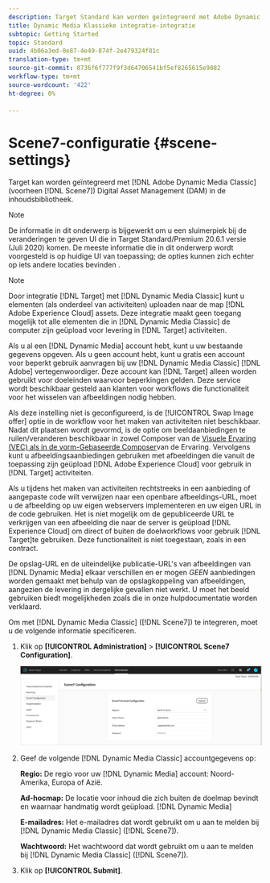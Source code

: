 ```yaml
---
description: Target Standard kan worden geïntegreerd met Adobe Dynamic Media Classic (voorheen Scene7) voor Digital Asset Management (DAM) in de inhoudsbibliotheek.
title: Dynamic Media Klassieke integratie-integratie
subtopic: Getting Started
topic: Standard
uuid: 4b06a3ed-0e87-4e49-874f-2e479324f81c
translation-type: tm+mt
source-git-commit: 0736f6f777f9f3d64706541bf5ef8265615e9082
workflow-type: tm+mt
source-wordcount: '422'
ht-degree: 0%

---
```



# Scene7-configuratie {#scene-settings}

Target kan worden geïntegreerd met [!DNL Adobe Dynamic Media Classic] (voorheen [!DNL Scene7]) Digital Asset Management (DAM) in de inhoudsbibliotheek.

>[!NOTE]
>
>De informatie in dit onderwerp is bijgewerkt om u een sluimerpiek bij de veranderingen te geven UI die in Target Standard/Premium 20.6.1 versie (Juli 2020) komen. De meeste informatie die in dit onderwerp wordt voorgesteld is op huidige UI van toepassing; de opties kunnen zich echter op iets andere locaties bevinden .

>[!NOTE]
>
>Door integratie [!DNL Target] met [!DNL Dynamic Media Classic] kunt u elementen (als onderdeel van activiteiten) uploaden naar de map [!DNL Adobe Experience Cloud] assets. Deze integratie maakt geen toegang mogelijk tot alle elementen die in [!DNL Dynamic Media Classic] de computer zijn geüpload voor levering in [!DNL Target] activiteiten.

Als u al een [!DNL Dynamic Media] account hebt, kunt u uw bestaande gegevens opgeven. Als u geen account hebt, kunt u gratis een account voor beperkt gebruik aanvragen bij uw [!DNL Dynamic Media Classic] [!DNL Adobe] vertegenwoordiger. Deze account kan [!DNL Target] alleen worden gebruikt voor doeleinden waarvoor beperkingen gelden. Deze service wordt beschikbaar gesteld aan klanten voor workflows die functionaliteit voor het wisselen van afbeeldingen nodig hebben.

Als deze instelling niet is geconfigureerd, is de [!UICONTROL Swap Image offer] optie in de workflow voor het maken van activiteiten niet beschikbaar. Nadat dit plaatsen wordt gevormd, is de optie om beeldaanbiedingen te ruilen/veranderen beschikbaar in zowel Composer van de [Visuele Ervaring (VEC) als in de vorm-Gebaseerde Composer](../c-experiences/experiences.md#concept_A2E10F6AFB3D4AEAB6951EE14688848D)van de Ervaring. Vervolgens kunt u afbeeldingsaanbiedingen gebruiken met afbeeldingen die vanuit de toepassing zijn geüpload [!DNL Adobe Experience Cloud] voor gebruik in [!DNL Target] activiteiten.

Als u tijdens het maken van activiteiten rechtstreeks in een aanbieding of aangepaste code wilt verwijzen naar een openbare afbeeldings-URL, moet u de afbeelding op uw eigen webservers implementeren en uw eigen URL in de code gebruiken. Het is niet mogelijk om de gepubliceerde URL te verkrijgen van een afbeelding die naar de server is geüpload [!DNL Experience Cloud] om direct of buiten de doelworkflows voor gebruik [!DNL Target]te gebruiken. Deze functionaliteit is niet toegestaan, zoals in een contract.

De opslag-URL en de uiteindelijke publicatie-URL&#39;s van afbeeldingen van [!DNL Dynamic Media] elkaar verschillen en er mogen *GEEN* aanbiedingen worden gemaakt met behulp van de opslagkoppeling van afbeeldingen, aangezien de levering in dergelijke gevallen niet werkt. U moet het beeld gebruiken biedt mogelijkheden zoals die in onze hulpdocumentatie worden verklaard.

Om met [!DNL Dynamic Media Classic] ([!DNL Scene7]) te integreren, moet u de volgende informatie specificeren.

1. Klik op **[!UICONTROL Administration]** > **[!UICONTROL Scene7 Configuration]**.

   ![Pagina Scene7](/help/administrating-target/assets/scene7.png)

1. Geef de volgende [!DNL Dynamic Media Classic] accountgegevens op:

   **Regio:** De regio voor uw [!DNL Dynamic Media] account: Noord-Amerika, Europa of Azië.

   **Ad-hocmap:** De locatie voor inhoud die zich buiten de doelmap bevindt en waarnaar handmatig wordt geüpload. [!DNL Dynamic Media]

   **E-mailadres:** Het e-mailadres dat wordt gebruikt om u aan te melden bij [!DNL Dynamic Media Classic] ([!DNL Scene7]).

   **Wachtwoord:** Het wachtwoord dat wordt gebruikt om u aan te melden bij [!DNL Dynamic Media Classic] ([!DNL Scene7]).

1. Klik op **[!UICONTROL Submit]**.
